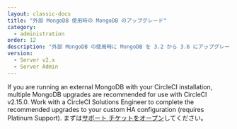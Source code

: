 ```yaml
---
layout: classic-docs
title: "外部 MongoDB 使用時の MongoDB のアップグレード"
category:
  - administration
order: 12
description: "外部 MongoDB の使用時に MongoDB を 3.2 から 3.6 にアップグレードする方法"
version:
  - Server v2.x
  - Server Admin
---
```


If you are running an external MongoDB with your CircleCI installation, multiple MongoDB upgrades are recommended for use with CircleCI v2.15.0. Work with a CircleCI Solutions Engineer to complete the recommended upgrades to your custom HA configuration (requires Platinum Support). まずは[サポート チケットをオープン](https://support.circleci.com/hc/ja/requests/new)してください。


<!---
* TOC
{:toc}


## Prerequisite

- You must be running CircleCI v2.15.0 in order to upgrade MongoDB.

## Goals

Upgrade from MongoDB 3.2 to 3.4 and set the Feature Compatibility Version to `3.4`. Upgrade MongoDB to 3.6.

## Upgrade to 3.4

Follow the upgrade procedures outlined by MongoDb [documentation](https://docs.mongodb.com/v3.4/release-notes/3.4/#upgrade-procedures) for your setup (e.g. Replica Set, Sharded Cluster).

Once complete you may run the following admin command (new in 3.4):

```db.adminCommand({setFeatureCompatibilityVersion: "3.4"})```

This will change the compatibility version to 3.4 which will continue to be used once you upgrade to 3.6. More information can be found [here](https://docs.mongodb.com/manual/reference/command/setFeatureCompatibilityVersion/#setfeaturecompatibilityversion).

You can verify it is set properly to `3.4` by running:

```db.adminCommand({getParameter: 1, featureCompatibilityVersion: 1})```

## Upgrade to 3.6

Follow the upgrade procedures outlined by MongoDb [documentation](https://docs.mongodb.com/v3.6/release-notes/3.6/#upgrade-procedures) for your setup (e.g. Replica Set, Sharded Cluster).

You can again verify it is set properly to `3.4` by running:

```db.adminCommand({getParameter: 1, featureCompatibilityVersion: 1})```
--->
